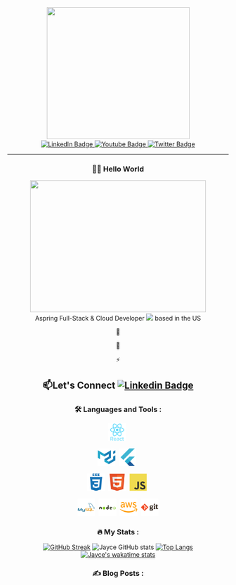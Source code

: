 <div id="header" align="center">
  <img src="https://media.giphy.com/media/CuuSHzuc0O166MRfjt/giphy.gif" width="325" height="300"/>
  <div id="badges">

  <a href="www.linkedin.com/in/jaycelab">
    <img src="https://img.shields.io/badge/LinkedIn-blue?style=for-the-badge&logo=linkedin&logoColor=white" alt="LinkedIn Badge"/>
  </a>
  <a href="www.youtube.com/jaycelab">
    <img src="https://img.shields.io/badge/YouTube-red?style=for-the-badge&logo=youtube&logoColor=white" alt="Youtube Badge"/>
  </a>
  <a href="www.twitter.com/jaycelab">
    <img src="https://img.shields.io/badge/Twitter-blue?style=for-the-badge&logo=twitter&logoColor=white" alt="Twitter Badge"/>
  </a>
</div>

---

### :man_technologist: Hello World
<div align="center">
  <img src="https://media.tenor.com/HHUXcAkEO84AAAAd/programming-software-developer.gif" width="400" height="300"/>
  </div>
Aspring Full-Stack & Cloud Developer <img src="https://media.giphy.com/media/WUlplcMpOCEmTGBtBW/giphy.gif" width="30"> based in the US
  
:telescope: 

:seedling: 

:zap: 

:mailbox:Let's Connect [![Linkedin Badge](https://img.shields.io/badge/-Jaycelab-blue?style=flat&logo=Linkedin&logoColor=white)](www.linkedin.com/in/jaycelab)  
---


### :hammer_and_wrench: Languages and Tools :
<div>
  
  <img src="https://github.com/devicons/devicon/blob/master/icons/react/react-original-wordmark.svg" title="React" alt="React" width="40" height="40"/>&nbsp;

  <img src="https://github.com/devicons/devicon/blob/master/icons/materialui/materialui-original.svg" title="Material UI" alt="Material UI" width="40" height="40"/>&nbsp;
  <img src="https://github.com/devicons/devicon/blob/master/icons/flutter/flutter-original.svg" title="Flutter" alt="Flutter" width="40" height="40"/>&nbsp;

  <img src="https://github.com/devicons/devicon/blob/master/icons/css3/css3-plain-wordmark.svg"  title="CSS3" alt="CSS" width="40" height="40"/>&nbsp;
  <img src="https://github.com/devicons/devicon/blob/master/icons/html5/html5-original.svg" title="HTML5" alt="HTML" width="40" height="40"/>&nbsp;
  <img src="https://github.com/devicons/devicon/blob/master/icons/javascript/javascript-original.svg" title="JavaScript" alt="JavaScript" width="40" height="40"/>&nbsp;

  <img src="https://github.com/devicons/devicon/blob/master/icons/mysql/mysql-original-wordmark.svg" title="MySQL"  alt="MySQL" width="40" height="40"/>&nbsp;
  <img src="https://github.com/devicons/devicon/blob/master/icons/nodejs/nodejs-original-wordmark.svg" title="NodeJS" alt="NodeJS" width="40" height="40"/>&nbsp;
  <img src="https://github.com/devicons/devicon/blob/master/icons/amazonwebservices/amazonwebservices-plain-wordmark.svg" title="AWS" alt="AWS" width="40" height="40"/>&nbsp;
  <img src="https://github.com/devicons/devicon/blob/master/icons/git/git-original-wordmark.svg" title="Git" alt="Git" width="40" height="40"/>
</div>

### :fire: My Stats :
[![GitHub Streak](http://github-readme-streak-stats.herokuapp.com?user=jaycelab&theme=dark&background=000000)](https://git.io/streak-stats)
![Jayce GitHub stats](https://github-readme-stats.vercel.app/api?username=jaycelab&show_icons=true&theme=dark&background=000000)
[![Top Langs](https://github-readme-stats.vercel.app/api/top-langs/?username=jaycelab&layout=donut&theme=dark&background=000000)](https://github.com/anuraghazra/github-readme-stats)
[![Jayce's wakatime stats](https://github-readme-stats.vercel.app/api/wakatime?username=jaycelab&layout=compact)](https://github.com/anuraghazra/github-readme-stats)

### :writing_hand: Blog Posts :
<!-- BLOG-POST-LIST:START -->
<!-- BLOG-POST-LIST:END -->
<img src="https://komarev.com/ghpvc/?username=Jaylceab&style=flat-square&color=blue" alt=""/>
</div>
